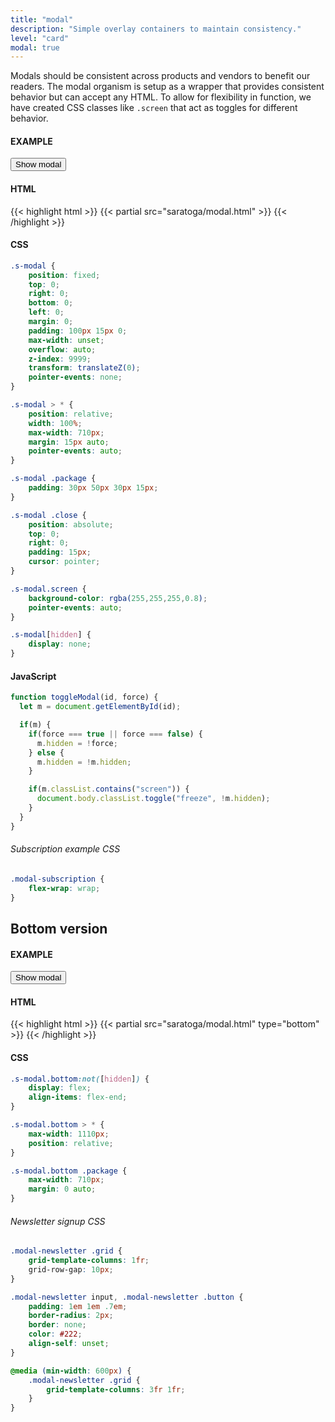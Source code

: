 ```yaml
---
title: "modal"
description: "Simple overlay containers to maintain consistency."
level: "card"
modal: true
---
```


Modals should be consistent across products and vendors to benefit our readers. The modal organism is setup as a wrapper that provides consistent behavior but can accept any HTML. To allow for flexibility in function, we have created CSS classes like `.screen` that act as toggles for different behavior.

#### EXAMPLE
<button class="ghost" onclick="toggleModal('main-modal')">Show modal</button>

#### HTML
{{< highlight html >}}
{{< partial src="saratoga/modal.html" >}}
{{< /highlight >}}

#### CSS
```css
.s-modal {
	position: fixed;
	top: 0;
	right: 0;
	bottom: 0;
	left: 0;
	margin: 0;
	padding: 100px 15px 0;
	max-width: unset;
	overflow: auto;
	z-index: 9999;
	transform: translateZ(0);
	pointer-events: none;
}

.s-modal > * {
	position: relative;
	width: 100%;
	max-width: 710px;
	margin: 15px auto;
	pointer-events: auto;
}

.s-modal .package {
	padding: 30px 50px 30px 15px;
}

.s-modal .close {
	position: absolute;
	top: 0;
	right: 0;
	padding: 15px;
	cursor: pointer;
}

.s-modal.screen {
	background-color: rgba(255,255,255,0.8);
	pointer-events: auto;
}

.s-modal[hidden] {
	display: none;
}
```

#### JavaScript
```js
function toggleModal(id, force) {
  let m = document.getElementById(id);

  if(m) {
    if(force === true || force === false) {
      m.hidden = !force;
    } else {
      m.hidden = !m.hidden;
    }

    if(m.classList.contains("screen")) {
      document.body.classList.toggle("freeze", !m.hidden);
    }
  }
}
```

###### Subscription example CSS
```css
.modal-subscription {
	flex-wrap: wrap;
}
```

## Bottom version

#### EXAMPLE
<button class="ghost" onclick="toggleModal('bottom-modal')">Show modal</button>

#### HTML
{{< highlight html >}}
{{< partial src="saratoga/modal.html" type="bottom" >}}
{{< /highlight >}}

#### CSS
```css
.s-modal.bottom:not([hidden]) {
	display: flex;
	align-items: flex-end;
}

.s-modal.bottom > * {
	max-width: 1110px;
	position: relative;
}

.s-modal.bottom .package {
	max-width: 710px;
	margin: 0 auto;
}
```

###### Newsletter signup CSS
```css
.modal-newsletter .grid {
	grid-template-columns: 1fr;
	grid-row-gap: 10px;
}

.modal-newsletter input, .modal-newsletter .button {
	padding: 1em 1em .7em;
	border-radius: 2px;
	border: none;
	color: #222;
	align-self: unset;
}

@media (min-width: 600px) {
	.modal-newsletter .grid {
		grid-template-columns: 3fr 1fr;
	}
}
```
